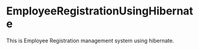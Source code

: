# EmployeeRegistrationUsingHibernate
This is Employee Registration management system using hibernate.
